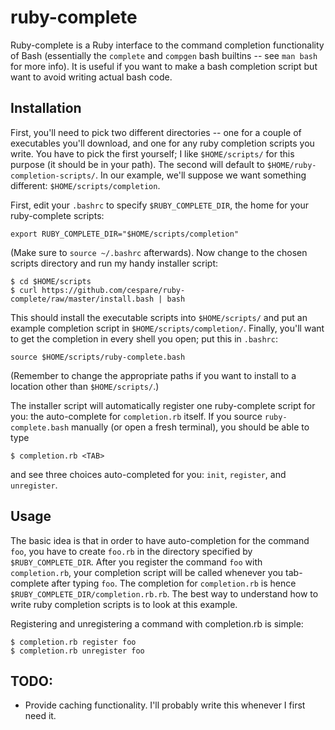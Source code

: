 ruby-complete
=============

Ruby-complete is a Ruby interface to the command completion functionality of Bash (essentially the `complete`
and `compgen` bash builtins -- see `man bash` for more info). It is useful if you want to make a bash
completion script but want to avoid writing actual bash code.

Installation
------------

First, you'll need to pick two different directories -- one for a couple of executables you'll download, and
one for any ruby completion scripts you write. You have to pick the first yourself; I like `$HOME/scripts/`
for this purpose (it should be in your path). The second will default to `$HOME/ruby-completion-scripts/`. In
our example, we'll suppose we want something different: `$HOME/scripts/completion`.

First, edit your `.bashrc` to specify `$RUBY_COMPLETE_DIR`, the home for your ruby-complete scripts:

    export RUBY_COMPLETE_DIR="$HOME/scripts/completion"

(Make sure to `source ~/.bashrc` afterwards). Now change to the chosen scripts directory and run my handy
installer script:

    $ cd $HOME/scripts
    $ curl https://github.com/cespare/ruby-complete/raw/master/install.bash | bash

This should install the executable scripts into `$HOME/scripts/` and put an example completion script in
`$HOME/scripts/completion/`. Finally, you'll want to get the completion in every shell you open; put this in
`.bashrc`:

    source $HOME/scripts/ruby-complete.bash

(Remember to change the appropriate paths if you want to install to a location other than `$HOME/scripts/`.)

The installer script will automatically register one ruby-complete script for you: the auto-complete for
`completion.rb` itself. If you source `ruby-complete.bash` manually (or open a fresh terminal), you should be
able to type

    $ completion.rb <TAB>

and see three choices auto-completed for you: `init`, `register`, and `unregister`.

Usage
-----

The basic idea is that in order to have auto-completion for the command `foo`, you have to create `foo.rb` in
the directory specified by `$RUBY_COMPLETE_DIR`. After you register the command `foo` with `completion.rb`,
your completion script will be called whenever you tab-complete after typing `foo`. The completion for
`completion.rb` is hence `$RUBY_COMPLETE_DIR/completion.rb.rb`. The best way to understand how to write ruby
completion scripts is to look at this example.

Registering and unregistering a command with completion.rb is simple:

    $ completion.rb register foo
    $ completion.rb unregister foo

TODO:
-----

* Provide caching functionality. I'll probably write this whenever I first need it.
